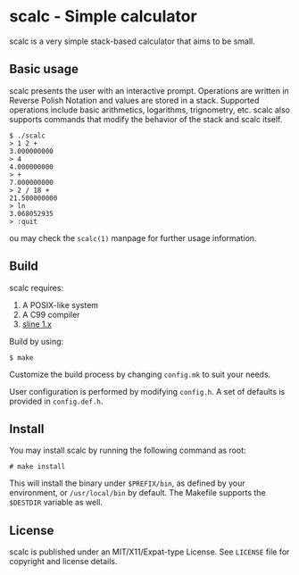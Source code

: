 # scalc - Simple calculator

scalc is a very simple stack-based calculator that aims to be small.

## Basic usage

scalc presents the user with an interactive prompt. Operations are written in
Reverse Polish Notation and values are stored in a stack. Supported operations
include basic arithmetics, logarithms, trignometry, etc. scalc also supports
commands that modify the behavior of the stack and scalc itself.

```
$ ./scalc
> 1 2 +
3.000000000
> 4
4.000000000
> +
7.000000000
> 2 / 18 +
21.500000000
> ln
3.068052935
> :quit
```

ou may check the ``scalc(1)`` manpage for further usage information.

## Build

scalc requires:

1. A POSIX-like system
2. A C99 compiler
3. [sline 1.x](https://github.com/ariadnavigo/sline)

Build by using:

```
$ make
```

Customize the build process by changing ``config.mk`` to suit your needs.

User configuration is performed by modifying ``config.h``. A set of defaults is
provided in ``config.def.h``.

## Install

You may install scalc by running the following command as root:

```
# make install
```

This will install the binary under ``$PREFIX/bin``, as defined by your
environment, or ``/usr/local/bin`` by default. The Makefile supports the
``$DESTDIR`` variable as well.

## License

scalc is published under an MIT/X11/Expat-type License. See ``LICENSE`` file
for copyright and license details.
